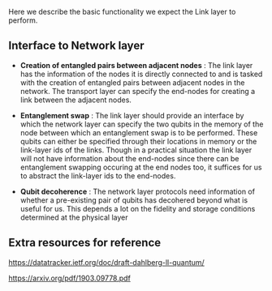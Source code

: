 Here we describe the basic functionality we expect the Link layer to perform. 

## Interface to Network layer

- **Creation of entangled pairs between adjacent nodes** : The link layer has the information of the nodes it is directly connected to and is tasked with the creation of entangled pairs between adjacent nodes in the network. The transport layer can specify the end-nodes for creating a link between the adjacent nodes.

- **Entanglement swap** : The link layer should provide an interface by which the network layer can specify the two qubits in the memory of the node between which an entanglement swap is to be performed. These qubits can either be specified through their locations in memory or the link-layer ids of the links. Though in a practical situation the link layer will not have information about the end-nodes since there can be entanglement swapping occuring at the end nodes too, it suffices for us to abstract the link-layer ids to the end-nodes.

- **Qubit decoherence** : The network layer protocols need information of whether a pre-existing pair of qubits has decohered beyond what is useful for us. This depends a lot on the fidelity and storage conditions determined at the physical layer

## Extra resources for reference

https://datatracker.ietf.org/doc/draft-dahlberg-ll-quantum/

https://arxiv.org/pdf/1903.09778.pdf


